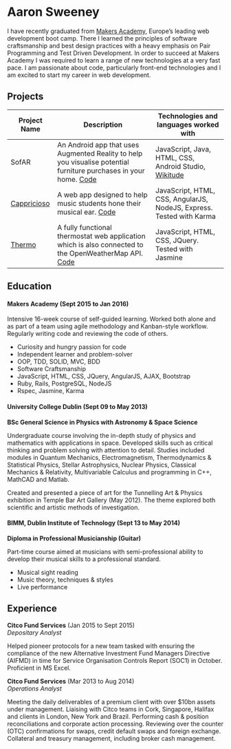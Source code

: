 Aaron Sweeney
=============



I have recently graduated from [Makers Academy](http://www.makersacademy.com/), Europe’s leading web development boot camp. There I learned the principles of software craftsmanship and best design practices with a heavy emphasis on Pair Programming and Test Driven Development. In order to succeed at Makers Academy I was required to learn a range of new technologies at a very fast pace. I am passionate about code, particularly front-end technologies and I am excited to start my career in web development.



## Projects

|Project Name | Description | Technologies and languages worked with |
|-------------|-------------|-------------|
|SofAR|An Android app that uses Augmented Reality to help you visualise potential furniture purchases in your home. [Code](https://github.com/djtango/furniture-app)|JavaScript, Java, HTML, CSS, Android Studio, [Wikitude](http://www.wikitude.com/)|
|[Cappricioso](https://capriccioso.herokuapp.com/)|A web app designed to help music students hone their musical ear. [Code](https://github.com/djtango/capriccioso)|JavaScript, HTML, CSS, AngularJS, NodeJS, Express. Tested with Karma|
|[Thermo](https://github.com/asweeney41/thermo)|A fully functional thermostat web application which is also connected to the OpenWeatherMap API. [Code](https://github.com/asweeney41/thermo)|JavaScript, HTML, CSS, JQuery. Tested with Jasmine|


## Education

#### Makers Academy (Sept 2015 to Jan 2016)

Intensive 16-week course of self-guided learning. Worked both alone and as part of a team using agile methodology and Kanban-style workflow. Regularly writing code and reviewing the code of others.

- Curiosity and hungry passion for code
- Independent learner and problem-solver
- OOP, TDD, SOLID, MVC, BDD
- Software Craftsmanship
- JavaScript, HTML, CSS, JQuery, AngularJS, AJAX, Bootstrap
- Ruby, Rails, PostgreSQL, NodeJS
- Rspec, Jasmine, Karma

#### University College Dublin (Sept 09 to May 2013)

**BSc General Science in Physics with Astronomy & Space Science**

Undergraduate course involving the in-depth study of physics and mathematics with applications in space. Developed skills such as critical thinking and problem solving with attention to detail. Studies included modules in Quantum Mechanics, Electromagnetism, Thermodynamics & Statistical Physics, Stellar Astrophysics, Nuclear Physics, Classical Mechanics & Relativity, Multivariable Calculus and programming in C++, MathCAD and Matlab.

Created and presented a piece of art for the Tunnelling Art & Physics exhibition in Temple Bar Art Gallery (May 2012). The theme explored both scientific and artistic methods of investigation.

#### BIMM, Dublin Institute of Technology (Sept 13 to May 2014)

**Diploma in Professional Musicianship (Guitar)**

Part-time course aimed at musicians with semi-professional ability to develop their musical skills to a professional standard.

- Musical sight reading
- Music theory, techniques & styles
- Live performance



## Experience

**Citco Fund Services** (Jan 2015 to Sept 2015)    
*Depositary Analyst*  

Helped pioneer protocols for a new team tasked with ensuring the compliance of the new Alternative Investment Fund Managers Directive (AIFMD) in time for Service Organisation Controls Report (SOC1) in October. Proficient in MS Excel.

**Citco Fund Services** (Mar 2013 to Aug 2014)   
*Operations Analyst*  

Meeting the daily deliverables of a premium client with over $10bn assets under management. Liaising with Citco teams in Cork, Singapore, Halifax and clients in London, New York and Brazil. Performing cash & position reconciliations and corporate action processing. Reviewing over the counter (OTC) confirmations for swaps, credit default swaps and foreign exchange. Collateral and treasury management, including broker cash management.
